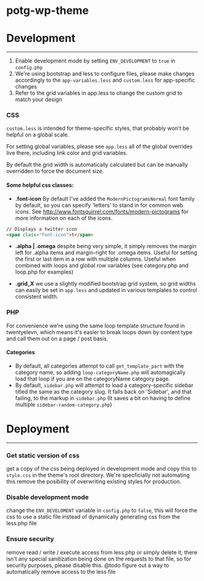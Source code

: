 potg-wp-theme
=============
# Development
-------------------------------------------------------------------------------
1. Enable development mode by setting ```ENV_DEVELOPMENT``` to ```true``` in ```config.php```
2. We're using bootstrap and less to configure files, please make changes accordingly to the ```app-variables.less``` and ```custom.less``` for app-specific changes
3. Refer to the grid variables in app.less to change the custom grid to match your design

### CSS
```custom.less``` is intended for theme-specific styles, that probably won't be helpful on a global scale.

For setting global variables, please see ```app.less``` all of the global overrides live there, including link color and grid variables.

By default the grid width is automatically calculated but can be manually overridden to force the document size.

#### Some helpful css classes:
* __.font-icon__ By default I've added the ```ModernPictogramsNormal``` font family by default, so you can specify 'letters' to stand in for common web icons. See http://www.fontsquirrel.com/fonts/modern-pictograms for more information on each of the icons.
```html
// Displays a twitter icon
<span class="font-icon">t</span>
```
* __.alpha | .omega__ despite being very simple, it simply removes the margin left for .alpha items and margin-right for .omega items. Useful for setting the first or last item in a row with multiple columns. Useful when combined with loops and global row variables (see category.php and loop.php for examples)

* __.grid_X__ we use a slightly modified bootstrap grid system, so grid widths can easily be set in ```app.less``` and updated in various templates to control consistent width.

### PHP
For convenience we're using the same loop template structure found in twentyelevn, which means it's easier to break loops down by content type and call them out on a page / post basis.

#### Categories
* By default, all categories attempt to call ```get_template_part``` with the category name, so adding ```loop-categoryName.php``` will automagically load that loop if you are on the categoryName category page.
* By default, ```sidebar.php``` will attempt to load a category-specific sidebar titled the same as the category slug. It falls back on 'Sidebar', and that failing, to the markup in ```sidebar.php``` (It saves a bit on having to define multiple ```sidebar-random-category.php```)

# Deployment
-------------------------------------------------------------------------------
### Get static version of css
get a copy of the css being deployed in development mode and copy this to ```style.css``` in the theme's root directory. We're specficially not automating this remove the posibility of overwriting existing styles for production.

### Disable development mode
change the ```ENV_DEVELOMENT``` variable in ```config.php``` to ```false```, this will force the css to use a static file instead of dynamically generating css from the less.php file

### Ensure security
remove read / write / execute access from less.php or simply delete it; there isn't any special sanitization being done on the requests to that file, so for security purposes, please disable this. @todo figure out a way to automatically remove access to the less file